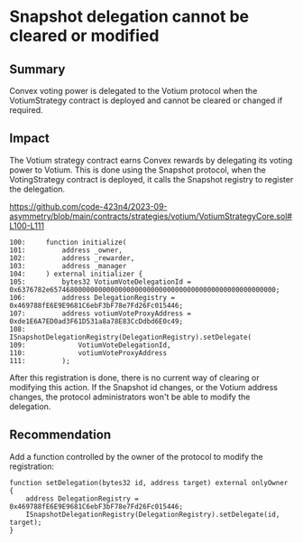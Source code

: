 # Snapshot delegation cannot be cleared or modified

## Summary

Convex voting power is delegated to the Votium protocol when the VotiumStrategy contract is deployed and cannot be cleared or changed if required.

## Impact

The Votium strategy contract earns Convex rewards by delegating its voting power to Votium. This is done using the Snapshot 
protocol, when the VotingStrategy contract is deployed, it calls the Snapshot registry to register the delegation.

https://github.com/code-423n4/2023-09-asymmetry/blob/main/contracts/strategies/votium/VotiumStrategyCore.sol#L100-L111

```solidity
100:     function initialize(
101:         address _owner,
102:         address _rewarder,
103:         address _manager
104:     ) external initializer {
105:         bytes32 VotiumVoteDelegationId = 0x6376782e65746800000000000000000000000000000000000000000000000000;
106:         address DelegationRegistry = 0x469788fE6E9E9681C6ebF3bF78e7Fd26Fc015446;
107:         address votiumVoteProxyAddress = 0xde1E6A7ED0ad3F61D531a8a78E83CcDdbd6E0c49;
108:         ISnapshotDelegationRegistry(DelegationRegistry).setDelegate(
109:             VotiumVoteDelegationId,
110:             votiumVoteProxyAddress
111:         );
```

After this registration is done, there is no current way of clearing or modifying this action. If the Snapshot id changes, or the Votium address changes, the protocol administrators won't be able to modify the delegation.

## Recommendation

Add a function controlled by the owner of the protocol to modify the registration:

```solidity
function setDelegation(bytes32 id, address target) external onlyOwner {
    address DelegationRegistry = 0x469788fE6E9E9681C6ebF3bF78e7Fd26Fc015446;
    ISnapshotDelegationRegistry(DelegationRegistry).setDelegate(id, target);
}
```
